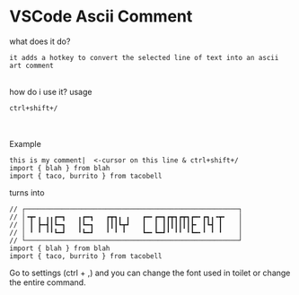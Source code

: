 # VSCode Ascii Comment
what does it do?
```
it adds a hotkey to convert the selected line of text into an ascii art comment
```
 \
how do i use it?
usage
```
ctrl+shift+/
```
 \
 \
Example
```
this is my comment|  <-cursor on this line & ctrl+shift+/
import { blah } from blah
import { taco, burrito } from tacobell
```
turns into 
```
// ┌─────────────────────────────────────────────────────┐
// │╺┳╸╻ ╻╻┏━┓   ╻┏━┓   ┏┳┓╻ ╻   ┏━╸┏━┓┏┳┓┏┳┓┏━╸┏┓╻╺┳╸   │
// │ ┃ ┣━┫┃┗━┓   ┃┗━┓   ┃┃┃┗┳┛   ┃  ┃ ┃┃┃┃┃┃┃┣╸ ┃┗┫ ┃    │
// │ ╹ ╹ ╹╹┗━┛   ╹┗━┛   ╹ ╹ ╹    ┗━╸┗━┛╹ ╹╹ ╹┗━╸╹ ╹ ╹    │
// └─────────────────────────────────────────────────────┘
import { blah } from blah
import { taco, burrito } from tacobell

```

Go to settings (ctrl + ,) and you can change the font used in toilet or change the entire command. 